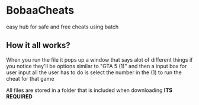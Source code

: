 # BobaaCheats
easy hub for safe and free cheats using batch


## How it all works?
When you run the file it pops up a window that says alot of different things if you notice they'll be options similar to "GTA 5 (1)" and then a input box for user input all the user has to do is select the number in the (1) to run the cheat for that game

All files are stored in a folder that is included when downloading **ITS REQUIRED**
